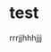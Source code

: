 # test

rrrjjhhhjjj
<script >
console.warn('ddd___jjj__37733   hhh2uuu22h__44____rr___88h_____dd_______dd______')
</script>


